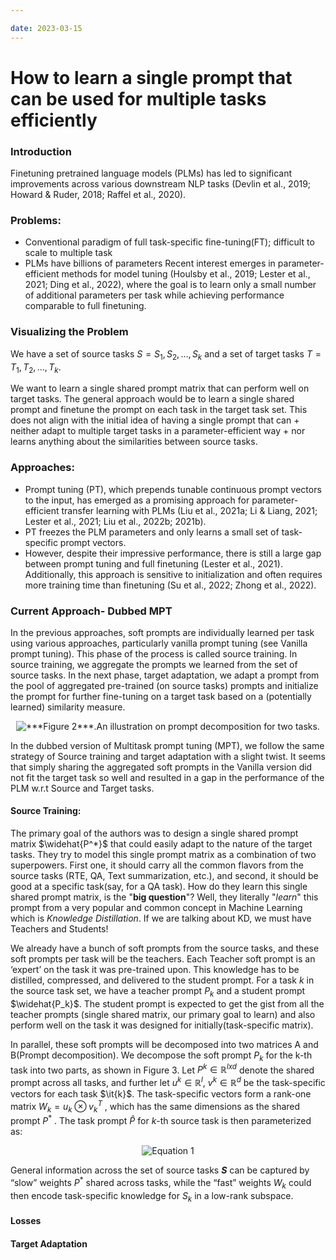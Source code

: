 ```yaml
---

date: 2023-03-15
---
```


# How to learn a single prompt that can be used for multiple tasks efficiently
### Introduction

Finetuning pretrained language models (PLMs) has led to significant improvements across various downstream NLP tasks (Devlin et al., 2019; Howard & Ruder, 2018; Raffel et al., 2020).

### Problems:
+ Conventional paradigm of full task-specific fine-tuning(FT); difficult to scale to multiple task
+ PLMs have billions of parameters 
Recent interest emerges in parameter-efficient methods for model tuning  (Houlsby et al., 2019; Lester et al., 2021; Ding et al., 2022), where the goal is to learn only a small number of additional parameters per task while achieving performance comparable to full finetuning.

### Visualizing the Problem
 
We have a set of source tasks  $\mathbf{\textit{S}} = {S_{1}, S_{2}, ... , S_{k}}$ and a set of target tasks  $\textit{T} = {T_{1}, T_{2}, ... , T_{k}}$.

We want to learn a single shared prompt matrix that can perform well on target tasks. The general approach would be to learn a single shared prompt and finetune the prompt on each task in the target task set. This does not align with the initial idea of having a single prompt that can 
	+ neither adapt to multiple target tasks in a parameter-efficient way 
	+ nor learns anything about the similarities between source tasks. 


### Approaches:
+ Prompt tuning (PT), which prepends tunable continuous prompt vectors to the input, has emerged as a promising approach for parameter-efficient transfer learning with PLMs (Liu et al., 2021a; Li & Liang, 2021; Lester et al., 2021; Liu et al., 2022b; 2021b). 
+ PT freezes the PLM parameters and only learns a small set of task-specific prompt vectors.
+ However, despite their impressive performance, there is still a large gap between prompt tuning and full finetuning (Lester et al., 2021). Additionally, this approach is sensitive to initialization and often requires more training time than finetuning (Su et al., 2022; Zhong et al., 2022).

### Current Approach- Dubbed MPT
In the previous approaches, soft prompts are individually learned per task using various approaches, particularly vanilla prompt tuning (see Vanilla prompt tuning). This phase of the process is called source training. In source training, we aggregate the prompts we learned from the set of source tasks. In the next phase, target adaptation, we adapt a prompt from the pool of aggregated pre-trained (on source tasks) prompts and initialize the prompt for further fine-tuning on a target task based on a (potentially learned) similarity measure.

<p align="center">
  <img src="https://user-images.githubusercontent.com/39300414/226112617-20eb9806-b5b2-4555-9c1a-12829eba696d.png" alt="***Figure 2***.An illustration on prompt decomposition for two tasks."/>
</p>

In the dubbed version of Multitask prompt tuning (MPT), we follow the same strategy of Source training and target adaptation with a slight twist. It seems that simply sharing the aggregated soft prompts in the Vanilla version did not fit the target task so well and resulted in a gap in the performance of the PLM w.r.t Source and Target tasks. 
#### Source Training:
The primary goal of the authors was to design a single shared prompt matrix $\widehat{P^*}$ that could easily adapt to the nature of the target tasks. They try to model this single prompt matrix as a combination of two superpowers. First one, it should carry all the common flavors from the source tasks (RTE, QA, Text summarization, etc.), and second, it should be good at a specific task(say, for a QA task). How do they learn this single shared prompt matrix, is the "**big question**"?
Well, they literally "*learn*" this prompt from a very popular and common concept in Machine Learning which is *Knowledge Distillation*. If we are talking about KD, we must have Teachers and Students! 

We already have a bunch of soft prompts from the source tasks, and these soft prompts per task will be the teachers. Each Teacher soft prompt is an ‘expert’ on the task it was pre-trained upon. This knowledge has to be distilled, compressed, and delivered to the student prompt. For a task *k* in the source task set, we have a teacher prompt $P_{k}$ and a student prompt $\widehat{P_k}$. The student prompt is expected to get the gist from all the teacher prompts (single shared matrix, our primary goal to learn) and also perform well on the task it was designed for initially(task-specific matrix).

In parallel, these soft prompts will be decomposed into two matrices A and B(Prompt decomposition). We decompose the soft prompt $P_k$ for the k-th task into two parts, as shown in Figure 3. Let $P^{k} \in \mathbb{R}^{lxd}$  denote the shared prompt across all tasks, and further let $u^{k} \in \mathbb{R}^{l}$, $v^{k} \in \mathbb{R}^{d}$ be the task-specific vectors for each task $\it{k}$. The task-specific vectors form a rank-one matrix $W_{k} = u_{k} \otimes v_{k}^{T}$ , which has the same dimensions as the shared prompt $P^{*}$ . The task prompt $\widehat{P}$ 
for *k*-th source task is then parameterized as:

<p align="center">
  <img src="https://user-images.githubusercontent.com/39300414/226111397-72205dba-d768-4152-a7d0-d12f84cf31b2.gif" alt="Equation 1"/>
</p>

General information across the set of source tasks ***S*** can be captured by “slow” weights $P^{*}$ shared across tasks, while the “fast” weights $W_{k}$ could then encode task-specific knowledge for $S_{k}$ in a low-rank subspace.

#### Losses
#### Target Adaptation
